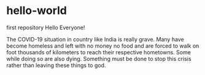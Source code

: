 # hello-world
first repository
Hello Everyone!

The COVID-19 situation in country like India is really grave. 
Many have become homeless and left with no money no food and are forced to walk on foot thousands of kilometers to reach their respective hometowns. Some while doing so are also dying. Something must be done to stop this crisis rather than leaving these things to god.
